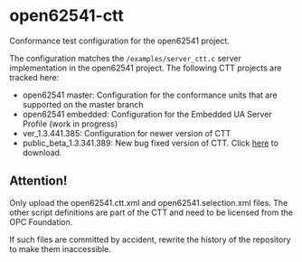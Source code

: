 # open62541-ctt
Conformance test configuration for the open62541 project.

The configuration matches the `/examples/server_ctt.c` server implementation in the open62541 project.
The following CTT projects are tracked here:

- open62541 master: Configuration for the conformance units that are supported on the master branch
- open62541 embedded: Configuration for the Embedded UA Server Profile (work in progress)
- ver_1.3.441.385: Configuration for newer version of CTT
- public_beta_1.3.341.389: New bug fixed version of CTT. Click [here](https://opcfoundation.org/developer-tools/certification-test-tools/opc-ua-compliance-test-tool-uactt/) to download.

## Attention!
Only upload the open62541.ctt.xml and open62541.selection.xml files.
The other script definitions are part of the CTT and need to be licensed from the OPC Foundation.

If such files are committed by accident, rewrite the history of the repository to make them inaccessible.
